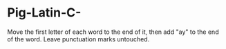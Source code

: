 # Pig-Latin-C-
Move the first letter of each word to the end of it, then add "ay" to the end of the word. Leave punctuation marks untouched.
